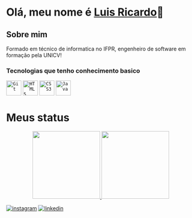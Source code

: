 # Olá, meu nome é [Luis Ricardo](https://seulink.com)👋

## Sobre mim
Formado em técnico de informatica no IFPR, engenheiro de software em formação pela UNICV!

### Tecnologias que tenho conhecimento basico
<code><img width="40px" src="https://cdn.jsdelivr.net/gh/devicons/devicon/icons/git/git-original.svg" title = "Git"/></code>
<code><img width="40px" src="https://cdn.jsdelivr.net/gh/devicons/devicon/icons/html5/html5-original-wordmark.svg" title = "HTML5"/></code>
<code><img width="40px" src="https://cdn.jsdelivr.net/gh/devicons/devicon/icons/css3/css3-original-wordmark.svg" title = "CSS3"/></code>
<code><img width="40px" src="https://cdn.jsdelivr.net/gh/devicons/devicon/icons/java/java-plain.svg" title = "Java"/></code>

# Meus status
<p align="center">
<a href="https://github.com/luis356">
  <img height="180em" src="https://github-readme-stats-eight-theta.vercel.app/api?username=luis356&show_icons=true&theme=synthwave&include_all_commits=true&count_private=true"/>
  <img height="180em" src="https://github-readme-stats-eight-theta.vercel.app/api/top-langs/?username=luis356&layout=compact&langs_count=8&theme=synthwave&exclude_repo=ProjetoA"/>
</a>
</p>

[![instagram](https://img.shields.io/badge/Instagram-E4405F?style=for-the-badge&logo=instagram&logoColor=white)](https://www.instagram.com/luis.rics/)
[![linkedin](https://img.shields.io/badge/LinkedIn-0077B5?style=for-the-badge&logo=linkedin&logoColor=white)](https://www.linkedin.com/in/luis-ricardo356)
